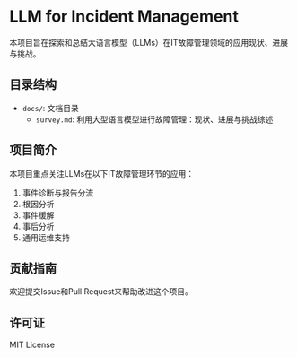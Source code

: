 # LLM for Incident Management

本项目旨在探索和总结大语言模型（LLMs）在IT故障管理领域的应用现状、进展与挑战。

## 目录结构

- `docs/`: 文档目录
  - `survey.md`: 利用大型语言模型进行故障管理：现状、进展与挑战综述

## 项目简介

本项目重点关注LLMs在以下IT故障管理环节的应用：

1. 事件诊断与报告分流
2. 根因分析
3. 事件缓解
4. 事后分析
5. 通用运维支持

## 贡献指南

欢迎提交Issue和Pull Request来帮助改进这个项目。

## 许可证

MIT License 